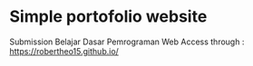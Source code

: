 # Simple portofolio website 

Submission Belajar Dasar Pemrograman Web
Access through : https://robertheo15.github.io/
